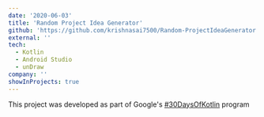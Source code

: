 ```yaml
---
date: '2020-06-03'
title: 'Random Project Idea Generator'
github: 'https://github.com/krishnasai7500/Random-ProjectIdeaGenerator'
external: ''
tech:
  - Kotlin
  - Android Studio
  - unDraw
company: ''
showInProjects: true
---
```


This project was developed as part of Google's [#30DaysOfKotlin](https://eventsonair.withgoogle.com/events/kotlin) program
